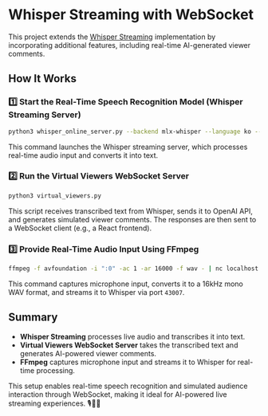 # Whisper Streaming with WebSocket

This project extends the [Whisper Streaming](https://github.com/ufal/whisper_streaming) implementation by incorporating additional features, including real-time AI-generated viewer comments.

## How It Works

### 1️⃣ Start the Real-Time Speech Recognition Model (Whisper Streaming Server)
```bash
python3 whisper_online_server.py --backend mlx-whisper --language ko --vac --model small
```
This command launches the Whisper streaming server, which processes real-time audio input and converts it into text.

### 2️⃣ Run the Virtual Viewers WebSocket Server
```bash
python3 virtual_viewers.py
```
This script receives transcribed text from Whisper, sends it to OpenAI API, and generates simulated viewer comments. The responses are then sent to a WebSocket client (e.g., a React frontend).

### 3️⃣ Provide Real-Time Audio Input Using FFmpeg
```bash
ffmpeg -f avfoundation -i ":0" -ac 1 -ar 16000 -f wav - | nc localhost 43007
```
This command captures microphone input, converts it to a 16kHz mono WAV format, and streams it to Whisper via port `43007`.

## Summary

- **Whisper Streaming** processes live audio and transcribes it into text.
- **Virtual Viewers WebSocket Server** takes the transcribed text and generates AI-powered viewer comments.
- **FFmpeg** captures microphone input and streams it to Whisper for real-time processing.

This setup enables real-time speech recognition and simulated audience interaction through WebSocket, making it ideal for AI-powered live streaming experiences. 🎙️💬🚀



